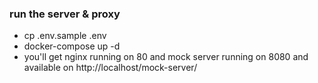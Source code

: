  ### run the server & proxy
 
 - cp .env.sample .env 
 - docker-compose up -d
 - you'll get nginx running on 80 and mock server running on 8080 and available on http://localhost/mock-server/